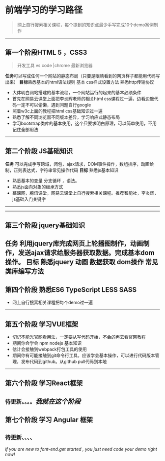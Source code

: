 # 前端学习的学习路径
> 网上自行搜索相关课程，每个提到的知识点最少手写完成10个demo案例制作
---
## 第一个阶段HTML 5 ，CSS3
> 开发工具 vs code |chrome 最新浏览器

**任务**可以写成任何一个网站的静态布局（只要是眼睛看到的网页样子都能用代码写出来）
**目标**熟悉基本的html语法规则 基本 css样式设置方法 熟悉http传输协议
* 大体明白网站搭建的基本流程，一个网站运行的起来的基本必须条件
* 首先在网易云课堂上面把李炎辉老师的相关html css课程过一遍，边看边敲代码一定不可以偷懒，遇到问题自行google
* 照着w3c上面的教程把html css基础知识过一遍
* 熟悉了解不同浏览器不同版本差异，学习响应式静态布局
* 学习bootstrap类库的基本使用，这个只要求明白原理，可以简单使用，不用记住全部用法


---
## 第二个阶段 JS基础知识
**任务** 可以完成手写跨域，闭包，ajax请求，DOM事件操作，数组排序，动画绘制，正则表达式，字符串常见操作代码
**目标**  熟悉js基本知识
* 熟悉基本的变量 分支循环 ，语法。
* 熟悉js面向对象的继承方式
* 慕课网，腾讯课堂，网易云课堂上自行搜索相关课程。推荐智能社，李炎辉，js基础入门关键字
---

---
## 第三个阶段 jquery基础知识

**任务** 利用jquery库完成网页上轮播图制作，动画制作，发送ajax请求给服务器获取数据。完成基本dom操作。
**目标** 熟悉jquery 动画 数据获取 dom操作 常见类库编写方法
---
## 第四个阶段 熟悉ES6 TypeScript LESS SASS
* 网上自行搜索相关课程把每个demo过一遍
---
## 第五个阶段 学习VUE框架
* 切记不能光官网看用法，一定要从写代码开始，不会的再去看官网教程
* 期间你会学会 npm nodejs 基本知识
* 估计会接触到webpack打包工具的使用
* 期间你有可能接触到git命令行工具，应该学会基本操作，可以进行代码版本管理，发布代码到github。从github pull代码到本地
---
## 第六个阶段 学习React框架
`待更新。。。。`***我就在这个阶段***
---
## 第七个阶段 学习 Angular 框架
`待更新、、、、`
---
*if you are new to font-end.get started ,
you just need code your demo right now!*



